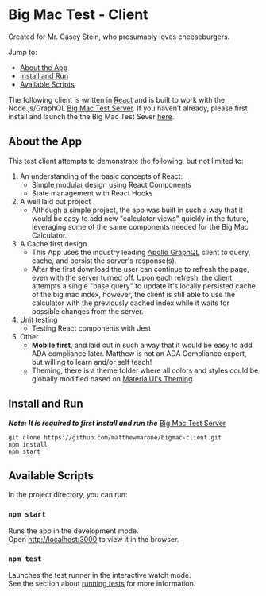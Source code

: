 # Big Mac Test - Client

Created for Mr. Casey Stein, who presumably loves cheeseburgers. 

Jump to:

- [About the App](#about)
- [Install and Run](#install-and-run)
- [Available Scripts](#available-scripts)

The following client is written in [React](https://reactjs.org/) and is built to work with the Node.js/GraphQL [Big Mac Test Server](https://github.com/matthewmarone/big-mac-test-server).  If you haven’t already, please first install and launch the the Big Mac Test Sever [here](https://github.com/matthewmarone/big-mac-test-server).

## About the App

This test client attempts to demonstrate the following, but not limited to:

1. An understanding of the basic concepts of React:
   - Simple modular design using React Components
   - State management with React Hooks
2. A well laid out project
   - Although a simple project, the app was built in such a way that it would be easy to add new "calculator views" quickly in the future, leveraging some of the same components needed for the Big Mac Calculator. 
3. A Cache first design
   - This App uses the industry leading [Apollo GraphQL](https://www.apollographql.com/docs/react/) client to query, cache, and persist the server's response(s).
   - After the first download the user can continue to refresh the page, even with the server turned off. Upon each refresh, the client attempts a single "base query" to update it's locally persisted cache of the big mac index, however, the client is still able to use the calculator with the previously cached index while it waits for possible changes from the server.
4. Unit testing 
   - Testing React components with Jest
5. Other
   - **Mobile first**, and laid out in such a way that it would be easy to add ADA compliance later.  Matthew is not an ADA Compliance expert, but willing to learn and/or self teach!
   - Theming, there is a theme folder where all colors and styles could be globally modified based on [MaterialUI's Theming](https://material-ui.com/customization/theming/)

## Install and Run

**_Note: It is required to first install and run the_** [Big Mac Test Server](https://github.com/matthewmarone/big-mac-test-server)

```
git clone https://github.com/matthewmarone/bigmac-client.git
npm install
npm start
```

## Available Scripts

In the project directory, you can run:

### `npm start`

Runs the app in the development mode.<br />
Open [http://localhost:3000](http://localhost:3000) to view it in the browser.

### `npm test`

Launches the test runner in the interactive watch mode.<br />
See the section about [running tests](https://facebook.github.io/create-react-app/docs/running-tests) for more information.
